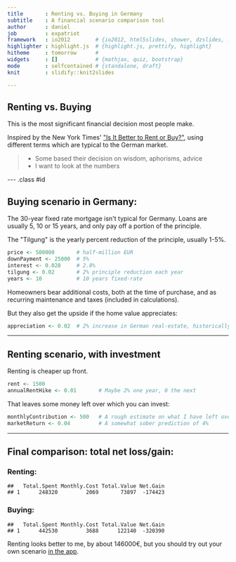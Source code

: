 ```yaml
---
title       : Renting vs. Buying in Germany
subtitle    : A financial scenario comparison tool
author      : daniel
job         : expatriot
framework   : io2012        # {io2012, html5slides, shower, dzslides, ...}
highlighter : highlight.js  # {highlight.js, prettify, highlight}
hitheme     : tomorrow      # 
widgets     : []            # {mathjax, quiz, bootstrap}
mode        : selfcontained # {standalone, draft}
knit        : slidify::knit2slides

---
```




## Renting vs. Buying

This is the most significant financial decision most people make.

Inspired by the New York Times' ["Is It Better to Rent or Buy?"](http://www.nytimes.com/interactive/2014/upshot/buy-rent-calculator.html?_r=0),
using different terms which are typical to the German market.


> * Some based their decision on wisdom, aphorisms, advice
> * I want to look at the numbers


--- .class #id

## Buying scenario in Germany:

The 30-year fixed rate mortgage isn't typical for Germany. Loans are usually 5, 10 or 15 years, and only pay off a portion of the principle.

The "Tilgung" is the yearly percent reduction of the principle, usually 1-5%.


```r
price <- 500000       # half-million EUR
downPayment <- 25000  # 5%
interest <- 0.028     # 2.8%
tilgung <- 0.02       # 2% principle reduction each year
years <- 10           # 10 years fixed-rate
```


Homeowners bear additional costs, both at the time of purchase, and as recurring maintenance and taxes (included in calculations). 




But they also get the upside if the home value appreciates:


```r
appreciation <- 0.02  # 2% increase in German real-estate, historically
```

---

## Renting scenario, with investment

Renting is cheaper up front.


```r
rent <- 1500
annualRentHike <- 0.01       # Maybe 2% one year, 0 the next
```

That leaves some money left over which you can invest:


```r
monthlyContribution <- 500   # A rough estimate on what I have left over
marketReturn <- 0.04         # A somewhat sober prediction of 4%
```

---



## Final comparison: total net loss/gain:

### Renting:


```
##   Total.Spent Monthly.Cost Total.Value Net.Gain
## 1      248320         2069       73897  -174423
```

### Buying:


```
##   Total.Spent Monthly.Cost Total.Value Net.Gain
## 1      442530         3688      122140  -320390
```

Renting looks better to me, by about 146000€,
but you should try out your own scenario [in the app](https://www.shinyapps.io/admin/#/application/61979).














